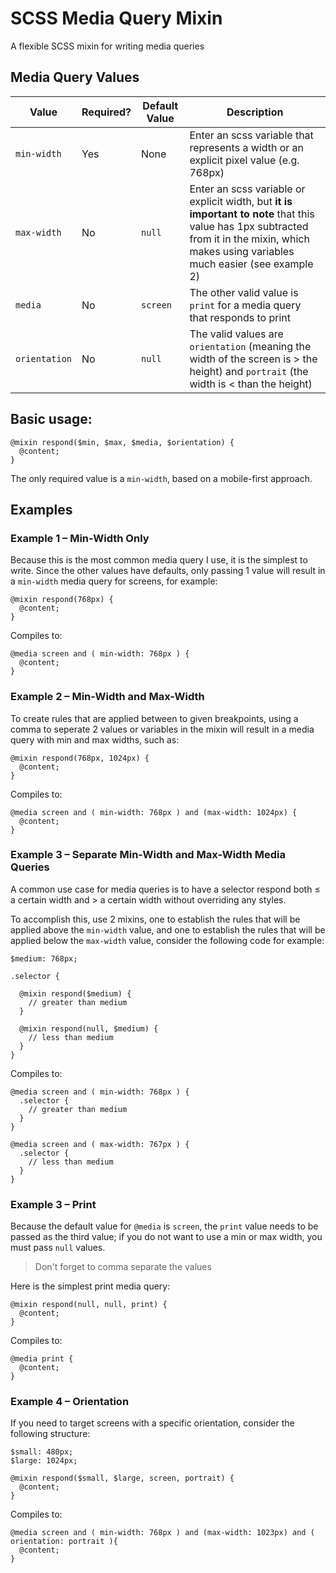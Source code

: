 # SCSS Media Query Mixin

A flexible SCSS mixin for writing media queries

## Media Query Values

| Value | Required? | Default Value | Description |
| --- | --- | --- | --- |
| `min-width` | Yes | None | Enter an scss variable that represents a width or an explicit pixel value (e.g. 768px) |
| `max-width` | No | `null` | Enter an scss variable or explicit width, but **it is important to note** that this value has 1px subtracted from it in the mixin, which makes using variables much easier (see example 2) |
| `media` | No | `screen` | The other valid value is `print` for a media query that responds to print |
| `orientation` | No | `null` | The valid values are `orientation` (meaning the width of the screen is > the height) and `portrait` (the width is < than the height) |

## Basic usage:

```
@mixin respond($min, $max, $media, $orientation) {
  @content;
}
```

The only required value is a `min-width`, based on a mobile-first approach.

## Examples

### Example 1 – Min-Width Only

Because this is the most common media query I use, it is the simplest to write. Since the other values have defaults, only passing 1 value will result in a `min-width` media query for screens, for example:

```
@mixin respond(768px) {
  @content;
}
```

Compiles to:

```
@media screen and ( min-width: 768px ) {
  @content;
}
```

### Example 2 – Min-Width and Max-Width

To create rules that are applied between to given breakpoints, using a comma to seperate 2 values or variables in the mixin will result in a media query with min and max widths, such as:

```
@mixin respond(768px, 1024px) {
  @content;
}
```

Compiles to:

```
@media screen and ( min-width: 768px ) and (max-width: 1024px) {
  @content;
}
```

### Example 3 – Separate Min-Width and Max-Width Media Queries

A common use case for media queries is to have a selector respond both ≤ a certain width and > a certain width without overriding any styles.

To accomplish this, use 2 mixins, one to establish the rules that will be applied above the `min-width` value, and one to establish the rules that will be applied below the `max-width` value, consider the following code for example:

```
$medium: 768px;

.selector {

  @mixin respond($medium) {
    // greater than medium
  }

  @mixin respond(null, $medium) {
    // less than medium
  }
}
```

Compiles to:

```
@media screen and ( min-width: 768px ) {
  .selector {
    // greater than medium
  }
}

@media screen and ( max-width: 767px ) {
  .selector {
    // less than medium
  }
}
```

### Example 3 – Print

Because the default value for `@media` is `screen`, the `print` value needs to be passed as the third value; if you do not want to use a min or max width, you must pass `null` values.

> Don't forget to comma separate the values

Here is the simplest print media query:

```
@mixin respond(null, null, print) {
  @content;
}
```

Compiles to:

```
@media print {
  @content;
}
```

### Example 4 – Orientation

If you need to target screens with a specific orientation, consider the following structure:

```
$small: 480px;
$large: 1024px;

@mixin respond($small, $large, screen, portrait) {
  @content;
}
```

Compiles to:

```
@media screen and ( min-width: 768px ) and (max-width: 1023px) and ( orientation: portrait ){
  @content;
}
```
